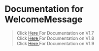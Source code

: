 # Documentation for WelcomeMessage

> Click <a href="https://github.com/skyss0fly/WelcomeMessage/blob/main/DOCS/1.7">Here </a> For Documentation on V1.7 <br>
> Click <a href="https://github.com/skyss0fly/WelcomeMessage/blob/main/DOCS/1.8">Here </a> For Documentation on V1.8 <br>
> Click <a href="https://github.com/skyss0fly/WelcomeMessage/blob/main/DOCS/1.9">Here </a> For Documentation on V1.9 <br>
